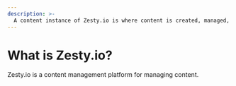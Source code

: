 ```yaml
---
description: >-
  A content instance of Zesty.io is where content is created, managed, and accessed.
---
```


# What is Zesty.io?

Zesty.io is a content management platform for managing content.
